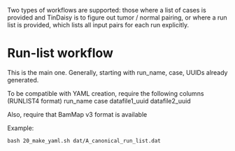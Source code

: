 Two types of workflows are supported: those where a list of cases is provided and TinDaisy is to figure out tumor / normal pairing,
or where a run list is provided, which lists all input pairs for each run explicitly.

# Run-list workflow

This is the main one.  Generally, starting with run_name, case, UUIDs already generated.

To be compatible with YAML creation, require the following columns (RUNLIST4 format)
    run_name
    case
    datafile1_uuid
    datafile2_uuid

Also, require that BamMap v3 format is available

Example:
```
bash 20_make_yaml.sh dat/A_canonical_run_list.dat
```
